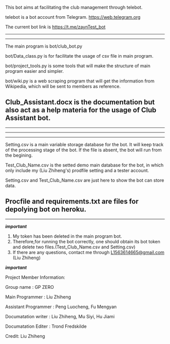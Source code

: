 This bot aims at facilitating the club management through telebot.

telebot is a bot account from Telegram. https://web.telegram.org

The current bot link is https://t.me/zaynTest_bot

-----------------------------------------------------------------------------------------------------------------
-----------------------------------------------------------------------------------------------------------------
The main program is bot/club_bot.py

bot/Data_class.py is for facilitate the usage of csv file in main program.

bot/project_tools.py is some tools that will make the structure of main program easier and simpler.

bot/wiki.py is a web scraping program that will get the information from Wikipedia, which will be sent to members as reference.

Club_Assistant.docx is the documentation but also act as a help materia for the usage of Club Assistant bot.
-----------------------------------------------------------------------------------------------------------------
-----------------------------------------------------------------------------------------------------------------


-----------------------------------------------------------------------------------------------------------------
-----------------------------------------------------------------------------------------------------------------
Setting.csv is a main variable storage database for the bot.
It will keep track of the processing stage of the bot.
If the file is absent, the bot will run from the begining.

Test_Club_Name.csv is the setted demo main database for the bot, in which only include my (Liu Zhiheng's) prodfile setting and a tester account.

Setting.csv and Test_Club_Name.csv are just here to show the bot can store data.

Procfile and requirements.txt are files for depolying bot on heroku.
-----------------------------------------------------------------------------------------------------------------
-----------------------------------------------------------------------------------------------------------------

***important***

1. My token has been deleted in the main program bot.
2. Therefore,for running the bot correctly, one should obtain its bot token and delete two files.(Test_Club_Name.csv and Setting.csv)
3. If there are any questions, contact me through L1563614665@gmail.com (Liu Zhiheng)

***important***


Project Member Information:

Group name : GP ZERO

Main Programmer : Liu Zhiheng

Assistant Programmer : Peng Luocheng, Fu Mengyan

Documatation writer : Liu Zhiheng, Mu Siyi, Hu Jiami

Documatation Editer : Trond Fredskilde


Credit: Liu Zhiheng
